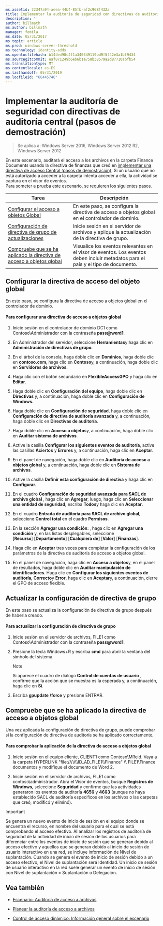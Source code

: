```yaml
---
ms.assetid: 22347a94-aeea-44b4-85fb-af2c968f432a
title: Implementar la auditoría de seguridad con directivas de auditoría central (pasos de demostración)
description: ''
author: billmath
ms.author: billmath
manager: femila
ms.date: 05/31/2017
ms.topic: article
ms.prod: windows-server-threshold
ms.technology: identity-adds
ms.openlocfilehash: b14ded98c4f1a340349119bd9f5f42e3a1bf9434
ms.sourcegitcommit: eaf071249b6eb6b1a758b38579a2d87710abfb54
ms.translationtype: MT
ms.contentlocale: es-ES
ms.lasthandoff: 05/31/2019
ms.locfileid: "66445746"
---
```

# <a name="deploy-security-auditing-with-central-audit-policies-demonstration-steps"></a>Implementar la auditoría de seguridad con directivas de auditoría central (pasos de demostración)

>Se aplica a: Windows Server 2016, Windows Server 2012 R2, Windows Server 2012

En este escenario, auditará el acceso a los archivos en la carpeta Finance Documents usando la directiva de finanzas que creó en [implementar una directiva de acceso Central &#40;pasos de demostración&#41;](Deploy-a-Central-Access-Policy--Demonstration-Steps-.md). Si un usuario que no está autorizado a acceder a la carpeta intenta acceder a ella, la actividad se captura en el visor de eventos.   
 Para someter a prueba este escenario, se requieren los siguientes pasos.  
  
|Tarea|Descripción|  
|--------|---------------|  
|[Configurar el acceso a objetos Global](Deploy-Security-Auditing-with-Central-Audit-Policies--Demonstration-Steps-.md#BKMK_1)|En este paso, se configura la directiva de acceso a objetos global en el controlador de dominio.|  
|[Configuración de directiva de grupo de actualizaciones](Deploy-Security-Auditing-with-Central-Audit-Policies--Demonstration-Steps-.md#BKMK_2)|Inicie sesión en el servidor de archivos y aplique la actualización de la directiva de grupo.|  
|[Compruebe que se ha aplicado la directiva de acceso a objetos global](Deploy-Security-Auditing-with-Central-Audit-Policies--Demonstration-Steps-.md#BKMK_3)|Visualice los eventos relevantes en el visor de eventos. Los eventos deben incluir metadatos para el país y el tipo de documento.|  
  
## <a name="BKMK_1"></a>Configurar la directiva de acceso del objeto global  
En este paso, se configura la directiva de acceso a objetos global en el controlador de dominio.  
  
#### <a name="to-configure-a-global-object-access-policy"></a>Para configurar una directiva de acceso a objetos global  
  
1. Inicie sesión en el controlador de dominio DC1 como Contoso\Administrador con la contraseña <strong>pass@word1</strong>.  
  
2. En Administrador del servidor, seleccione **Herramientas**y haga clic en **Administración de directivas de grupo**.  
  
3. En el árbol de la consola, haga doble clic en **Dominios**, haga doble clic en **contoso.com**, haga clic en **Contoso**y, a continuación, haga doble clic en **Servidores de archivos**.  
  
4. Haga clic con el botón secundario en **FlexibleAccessGPO** y haga clic en **Editar**.  
  
5. Haga doble clic en **Configuración del equipo**, haga doble clic en **Directivas** y, a continuación, haga doble clic en **Configuración de Windows**.  
  
6. Haga doble clic en **Configuración de seguridad**, haga doble clic en **Configuración de directiva de auditoría avanzada** y, a continuación, haga doble clic en **Directivas de auditoría**.  
  
7. Haga doble clic en **Acceso a objetos**y, a continuación, haga doble clic en **Auditar sistema de archivos**.  
  
8. Active la casilla **Configurar los siguientes eventos de auditoría**, active las casillas **Aciertos** y **Errores** y, a continuación, haga clic en **Aceptar**.  
  
9. En el panel de navegación, haga doble clic en **Auditoría de acceso a objetos global** y, a continuación, haga doble clic en **Sistema de archivos**.  
  
10. Active la casilla **Definir esta configuración de directiva** y haga clic en **Configurar**.  
  
11. En el cuadro **Configuración de seguridad avanzada para SACL de archivo global** , haga clic en **Agregar**; luego, haga clic en **Seleccionar una entidad de seguridad**, escriba **Todos**y haga clic en **Aceptar**.  
  
12. En el cuadro **Entrada de auditoría para SACL de archivo global**, seleccione **Control total** en el cuadro **Permisos**.  
  
13. En la sección **Agregar una condición:** , haga clic en **Agregar una condición** y, en las listas desplegables, seleccione   
    [**Recurso**] [**Departamento**] [**Cualquiera de**] [**Valor**] [**Finanzas**].  
  
14. Haga clic en **Aceptar** tres veces para completar la configuración de los parámetros de la directiva de auditoría de acceso a objetos global.  
  
15. En el panel de navegación, haga clic en **Acceso a objetos**y, en el panel de resultados, haga doble clic en **Auditar manipulación de identificadores**. Haga clic en **Configurar los siguientes eventos de auditoría**, **Correcto**y **Error**, haga clic en **Aceptar**y, a continuación, cierre el GPO de acceso flexible.  
  
## <a name="BKMK_2"></a>Actualizar la configuración de directiva de grupo  
En este paso se actualiza la configuración de directiva de grupo después de haberla creado.  
  
#### <a name="to-update-group-policy-settings"></a>Para actualizar la configuración de directiva de grupo  
  
1. Inicie sesión en el servidor de archivos, FILE1 como Contoso\Administrador con la contraseña <strong>pass@word1</strong>.  
  
2. Presione la tecla Windows+R y escriba **cmd** para abrir la ventana del símbolo del sistema.  
  
   > [!NOTE]  
   > Si aparece el cuadro de diálogo **Control de cuentas de usuario** , confirme que la acción que se muestra es la esperada y, a continuación, haga clic en **Sí**.  
  
3. Escriba **gpupdate /force** y presione ENTRAR.  
  
## <a name="BKMK_3"></a>Compruebe que se ha aplicado la directiva de acceso a objetos global  
Una vez aplicada la configuración de directiva de grupo, puede comprobar si la configuración de directiva de auditoría se ha aplicado correctamente.  
  
#### <a name="to-verify-that-the-global-object-access-policy-has-been-applied"></a>Para comprobar la aplicación de la directiva de acceso a objetos global  
  
1.  Inicie sesión en el equipo cliente, CLIENT1 como Contoso\MReid. Vaya a la carpeta HYPERLINK "file:///\\\\\\\ID_AD_FILE1\\\Finance" \\\ FILE1\Finance documentos y modifique el documento de Word 2.  
  
2.  Inicie sesión en el servidor de archivos, FILE1 como contoso\administrador. Abra el Visor de eventos, busque **Registros de Windows**, seleccione **Seguridad** y confirme que las actividades generaron los eventos de auditoría **4656** y **4663** (aunque no haya establecido SACL de auditoría específicos en los archivos o las carpetas que creó, modificó y eliminó).  
  
> [!IMPORTANT]  
> Se genera un nuevo evento de inicio de sesión en el equipo donde se encuentra el recurso, en nombre del usuario para el cual se está comprobando el acceso efectivo. Al analizar los registros de auditoría de seguridad de la actividad de inicio de sesión de los usuarios para diferenciar entre los eventos de inicio de sesión que se generan debido al acceso efectivo y aquellos que se generan debido al inicio de sesión de usuario interactivo en una red, se incluye información de Nivel de suplantación. Cuando se genera el evento de inicio de sesión debido a un acceso efectivo, el Nivel de suplantación será Identidad. Un inicio de sesión de usuario interactivo en la red suele generar un evento de inicio de sesión con Nivel de suplantación = Suplantación o Delegación.  
  
## <a name="BKMK_Links"></a>Vea también  
  
-   [Escenario: Auditoría de acceso a archivos](Scenario--File-Access-Auditing.md)  
  
-   [Planear la auditoría de acceso a archivos](Plan-for-File-Access-Auditing.md)  
  
-   [Control de acceso dinámico: Información general sobre el escenario](Dynamic-Access-Control--Scenario-Overview.md)  
  

